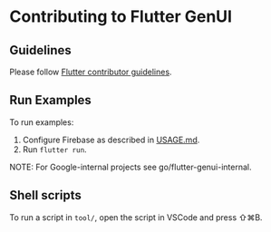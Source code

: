 # Contributing to Flutter GenUI

## Guidelines

Please follow
[Flutter contributor guidelines](https://github.com/flutter/flutter/blob/master/CONTRIBUTING.md).

## Run Examples

To run examples:

1. Configure Firebase as described in [USAGE.md](pkgs/flutter_genui/USAGE.md#configure-firebase).
2. Run `flutter run`.

NOTE: For Google-internal projects see go/flutter-genui-internal.

## Shell scripts

To run a script in `tool/`, open the script in VSCode and press ⇧⌘B.
